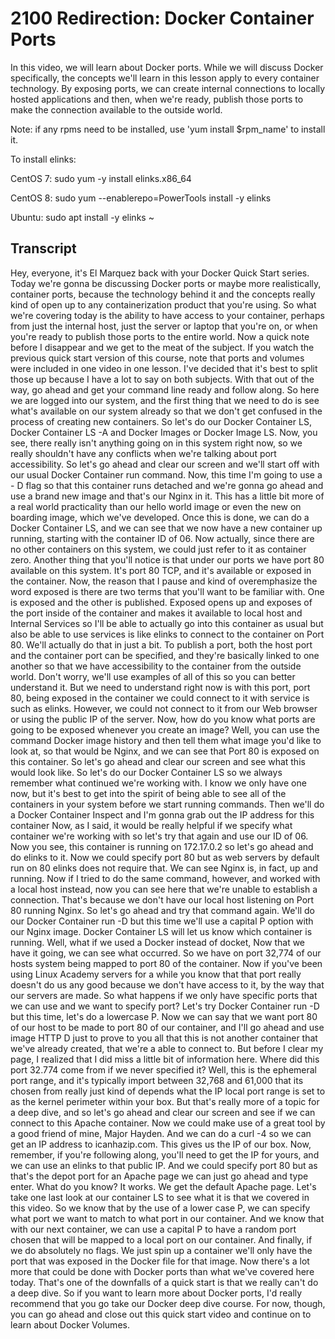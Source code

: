 # 2100 Redirection: Docker Container Ports

In this video, we will learn about Docker ports. While we will discuss Docker specifically, the concepts we'll learn in this lesson apply to every container technology. By exposing ports, we can create internal connections to locally hosted applications and then, when we're ready, publish those ports to make the connection available to the outside world.

Note: if any rpms need to be installed, use 'yum install $rpm_name' to install it.

To install elinks:

CentOS 7: sudo yum -y install elinks.x86_64

CentOS 8: sudo yum --enablerepo=PowerTools install -y elinks

Ubuntu: sudo apt install -y elinks ~

## Transcript

Hey, everyone, it's El Marquez back with your Docker Quick Start series. Today we're gonna be discussing Docker ports or maybe more realistically, container ports, because the technology behind it and the concepts really kind of open up to any containerization product that you're using. So what we're covering today is the ability to have access to your container, perhaps from just the internal host, just the server or laptop that you're on, or when you're ready to publish those ports to the entire world. Now a quick note before I disappear and we get to the meat of the subject. If you watch the previous quick start version of this course, note that ports and volumes were included in one video in one lesson. I've decided that it's best to split those up because I have a lot to say on both subjects. With that out of the way, go ahead and get your command line ready and follow along. So here we are logged into our system, and the first thing that we need to do is see what's available on our system already so that we don't get confused in the process of creating new containers. So let's do our Docker Container LS, Docker Container LS -A and Docker Images or Docker Image LS. Now, you see, there really isn't anything going on in this system right now, so we really shouldn't have any conflicts when we're talking about port accessibility. So let's go ahead and clear our screen and we'll start off with our usual Docker Container run command. Now, this time I'm going to use a - D flag so that this container runs detached and we're gonna go ahead and use a brand new image and that's our Nginx in it. This has a little bit more of a real world practicality than our hello world image or even the new on boarding image, which we've developed. Once this is done, we can do a Docker Container LS, and we can see that we now have a new container up running, starting with the container ID of 06. Now actually, since there are no other containers on this system, we could just refer to it as container zero. Another thing that you'll notice is that under our ports we have port 80 available on this system. It's port 80 TCP, and it's available or exposed in the container. Now, the reason that I pause and kind of overemphasize the word exposed is there are two terms that you'll want to be familiar with. One is exposed and the other is published. Exposed opens up and exposes of the port inside of the container and makes it available to local host and Internal Services so I'll be able to actually go into this container as usual but also be able to use services is like elinks to connect to the container on Port 80. We'll actually do that in just a bit. To publish a port, both the host port and the container port can be specified, and they're basically linked to one another so that we have accessibility to the container from the outside world. Don't worry, we'll use examples of all of this so you can better understand it. But we need to understand right now is with this port, port 80, being exposed in the container we could connect to it with service is such as elinks. However, we could not connect to it from our Web browser or using the public IP of the server. Now, how do you know what ports are going to be exposed whenever you create an image? Well, you can use the command  Docker image history and then tell them what image you'd like to look at, so that would be Nginx, and we can see that Port 80 is exposed on this container. So let's go ahead and clear our screen and see what this would look like. So let's do our Docker Container LS so we always remember what continued we're working with. I know we only have one now, but it's best to get into the spirit of being able to see all of the containers in your system before we start running commands. Then we'll do a Docker Container Inspect and I'm gonna grab out the IP address for this container Now, as I said, it would be really helpful if we specify what container we're working with so let's try that again and use our ID of 06. Now you see, this container is running on 172.17.0.2 so let's go ahead and do elinks to it. Now we could specify  port 80 but as web servers by default run on 80 elinks does not require that. We can see Nginx is, in fact, up and running. Now if I tried to do the same command, however, and worked with a local host instead, now you can see here that we're unable to establish a connection. That's because we don't have our local host listening on Port 80 running Nginx. So let's go ahead and try that command again. We'll do our Docker Container run -D but this time we'll use a capital P option with our Nginx image. Docker Container LS will let us know which container is running. Well, what if we used a Docker instead of docket, Now that we have it going, we can see what occurred. So we have on port 32,774 of our hosts system being mapped to port 80 of the container. Now if you've been using Linux Academy servers for a while you know that that port really doesn't do us any good because we don't have access to it, by the way that our servers are made. So what happens if we only have specific ports that we can use and we want to specify port? Let's try Docker Container run -D but this time, let's do a lowercase P. Now we can say that we want port 80 of our host to be made to port 80 of our container, and I'll go ahead and use image HTTP D just to prove to you all that this is not another container that we've already created, that we're a able to connect to. But before I clear my page, I realized that I did miss a little bit of information here. Where did this port 32.774 come from if we never specified it? Well, this is the ephemeral port range, and it's typically import between 32,768 and 61,000 that its chosen from really just kind of depends what the  IP local port range is set to as the kernel perimeter within your box. But that's really more of a topic for a deep dive, and so let's go ahead and clear our screen and see if we can connect to this Apache container. Now we could make use of a great tool by a good friend of mine, Major Hayden. And we can do a curl -4 so we can get an IP address to icanhazip.com. This gives us the IP of our box. Now, remember, if you're following along, you'll need to get the IP for yours, and we can use an elinks to that public IP. And we could specify port 80 but as that's the depot port for an Apache page we can just go ahead and type enter. What do you know? It works. We get the default Apache page. Let's take one last look at our container LS to see what it is that we covered in this video. So we know that by the use of a lower case P, we can specify what port we want to match to what port in our container. And we know that with our next container, we can use a capital P to have a random port chosen that will be mapped to a local port on our container. And finally, if we do absolutely no flags. We just spin up a container we'll only have the port that was exposed in the Docker file for that image. Now there's a lot more that could be done with Docker ports than what we've covered here today. That's one of the downfalls of a quick start is that we really can't do a deep dive. So if you want to learn more about Docker ports, I'd really recommend that you go take our Docker deep dive course. For now, though, you can go ahead and close out this quick start video and continue on to learn about Docker Volumes.
